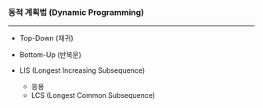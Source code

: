 ### 동적 계획법 (Dynamic Programming)

---

* Top-Down (재귀)
* Bottom-Up (반복문)



* LIS (Longest Increasing Subsequence)
  * 응용
  * LCS (Longest Common Subsequence)
